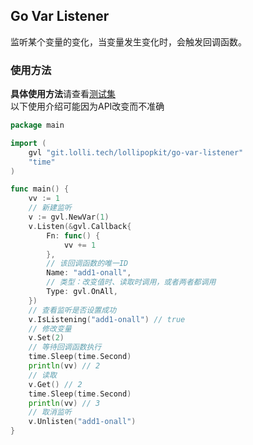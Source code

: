 ## Go Var Listener
监听某个变量的变化，当变量发生变化时，会触发回调函数。

### 使用方法
**具体使用方法**请查看[测试集](api_test.go)  
以下使用介绍可能因为API改变而不准确  
```go
package main

import (
	gvl "git.lolli.tech/lollipopkit/go-var-listener"
	"time"
)

func main() {
	vv := 1
	// 新建监听
	v := gvl.NewVar(1)
	v.Listen(&gvl.Callback{
		Fn: func() {
			vv += 1
		},
		// 该回调函数的唯一ID
		Name: "add1-onall",
		// 类型：改变值时、读取时调用，或者两者都调用
		Type: gvl.OnAll,
	})
	// 查看监听是否设置成功
	v.IsListening("add1-onall") // true
	// 修改变量
	v.Set(2)
	// 等待回调函数执行
	time.Sleep(time.Second)
	println(vv) // 2
	// 读取
	v.Get() // 2
	time.Sleep(time.Second)
	println(vv) // 3
	// 取消监听
	v.Unlisten("add1-onall")
}

```